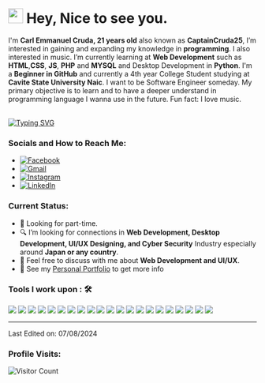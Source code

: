 <!-- Hi, **I’m Carl Emmanuel Cruda** also known as **CaptainCruda25**. I’m interested in gaining and expanding my knowledge in **programming**. I also interested in music. I’m currently learning at **Web Development** such as **HTML**,**CSS**, **JS**, **PHP** and **MYSQL**
I’m currently studying at Cavite State University Naic. My primary objective is to learn and to have a deeper understand in programming language I wanna use in the future.
I’m a beginner programmer and in Github. I want to be a **Software Engineer** someday. Fun fact: I love music.-->

<h1><img src="https://emojis.slackmojis.com/emojis/images/1531849430/4246/blob-sunglasses.gif?1531849430" width="30"/> Hey, Nice to see you.</h1>

I'm **Carl Emmanuel Cruda, 21 years old** also known as **CaptainCruda25**, I’m interested in gaining and expanding my knowledge in **programming**. I also interested in music. I’m currently learning at **Web Development** such as **HTML**,**CSS**, **JS**, **PHP** and **MYSQL** and Desktop Development in **Python**. I'm a **Beginner in GitHub** and currently a 4th year College Student studying at **Cavite State University Naic**. I want to be Software Engineer someday. My primary objective is to learn and to have a deeper understand in programming language I wanna use in the future. Fun fact: I love music.<br><br>


[![Typing SVG](https://readme-typing-svg.herokuapp.com?color=%2349F707&lines=I'm+Carl+Emmanuel+Cruda,+20+yo.;Front-end+Web+Developer;Back-end+Web+Developer;UI/UX+Designer+Beginner;Desktop+Developer+Beginner;Cyber+Security+Beginner)](https://git.io/typing-svg)

### Socials and How to Reach Me:
- [![Facebook](https://img.shields.io/badge/Facebook-%231877F2.svg?style=for-the-badge&logo=Facebook&logoColor=white)](https://www.facebook.com/profile.php?id=100010166052021)
- [![Gmail](https://img.shields.io/badge/Gmail-crudacarlemmanuelt25%40gmail.com-%23EA4335.svg?style=for-the-badge&logo=Gmail&logoColor=white)](mailto:crudacarlemmanuelt25@gmail.com)
- [![Instagram](https://img.shields.io/badge/Instagram-%23E4405F.svg?style=for-the-badge&logo=Instagram&logoColor=white)](https://www.instagram.com/captaincruda25/)
- [![LinkedIn](https://img.shields.io/badge/LinkedIn-%230077B5.svg?style=for-the-badge&logo=LinkedIn&logoColor=white)](https://www.linkedin.com/in/carl-emmanuel-cruda-3a091b275)

### Current Status:

- 💼 Looking for part-time.
- 🔍 I’m looking for connections in <strong>Web Development, Desktop Development, UI/UX Designing, and Cyber Security</strong> Industry especially around <strong>Japan or any country</strong>.
- 💬 Feel free to discuss with me about <strong>Web Development and UI/UX</strong>.
- 👀 See my [Personal Portfolio](https://captaincruda25.github.io/Personal-Portfolio/) to get more info

### Tools I work upon : 🛠

<img src="https://img.shields.io/badge/html5-%23E34F26.svg?style=for-the-badge&logo=html5&logoColor=white"> <img src="https://img.shields.io/badge/css3%20-%2314354C.svg?&style=for-the-badge&logo=css3&logoColor=white"> <img src="https://img.shields.io/badge/Java-%23ED8B00.svg?style=for-the-badge&logo=java&logoColor=white"> <img src="https://img.shields.io/badge/Python-%233776AB.svg?style=for-the-badge&logo=python&logoColor=white"> <img src="https://img.shields.io/badge/javascript%20-%23323330.svg?&style=for-the-badge&logo=javascript&logoColor=%23F7DF1E"> <img src="https://img.shields.io/badge/PHP%20-%23777BB4.svg?&style=for-the-badge&logo=php&logoColor=white"> <!--<img src="https://img.shields.io/badge/node.js%20-%23008CC1.svg?&style=for-the-badge&logo=node.js&logoColor=white"> --><img src="https://img.shields.io/badge/git%20-%23F05032.svg?&style=for-the-badge&logo=git&logoColor=white"/> <img src="http://img.shields.io/badge/-VS%20Code-000000?style=for-the-badge&logo=Visual-studio-code&logoColor=blue"> <img src="https://img.shields.io/badge/bootstrap-%23563D7C.svg?style=for-the-badge&logo=bootstrap&logoColor=white"> <img src="https://img.shields.io/badge/Canva-%2300C4CC.svg?style=for-the-badge&logo=Canva&logoColor=white"> <img src="https://img.shields.io/badge/figma-%23F24E1E.svg?style=for-the-badge&logo=figma&logoColor=white"> <!--<img src="https://img.shields.io/badge/Eclipse-FE7A16.svg?style=for-the-badge&logo=Eclipse&logoColor=white">--> <img src="https://img.shields.io/badge/MySQL-%2300f.svg?style=for-the-badge&logo=mysql&logoColor=white"> <img src="https://img.shields.io/badge/Apache%20NetBeans-1B6AC6.svg?style=for-the-badge&logo=Apache-NetBeans-IDE&logoColor=white"> <img src="https://img.shields.io/badge/PyCharm-000000.svg?style=for-the-badge&logo=PyCharm&logoColor=white"> <img src="https://img.shields.io/badge/Godot-478CBF.svg?style=for-the-badge&logo=Godot-Engine&logoColor=white"> <img src="https://img.shields.io/badge/WordPress-21759B.svg?style=for-the-badge&logo=WordPress&logoColor=white"> <img src="https://img.shields.io/badge/Microsoft%20Word-2B579A.svg?style=for-the-badge&logo=Microsoft-Word&logoColor=white"> <img src="https://img.shields.io/badge/Microsoft%20Excel-217346.svg?style=for-the-badge&logo=Microsoft-Excel&logoColor=white"> <img src="https://img.shields.io/badge/Microsoft%20PowerPoint-B7472A.svg?style=for-the-badge&logo=Microsoft-PowerPoint&logoColor=white"> <img src="https://img.shields.io/badge/Photoshop-31A8FF.svg?style=for-the-badge&logo=Adobe-Photoshop&logoColor=white"> <img src="https://img.shields.io/badge/Photopea-18A497.svg?style=for-the-badge&logo=Photopea&logoColor=white"> <!--<img src="https://img.shields.io/badge/CapCut-000000.svg?style=for-the-badge&logo=CapCut&logoColor=white">-->



-----

Last Edited on: 07/08/2024

### Profile Visits:

![Visitor Count](https://profile-counter.glitch.me/{CaptainCruda25}/count.svg)










<!--📫 How to reach 
😄 Pronouns: ...
⚡ -->

<!---
CaptainCruda25/CaptainCruda25 is a ✨ special ✨ repository because its `README.md` (this file) appears on your GitHub profile.
You can click the Preview link to take a look at your changes.
--->
